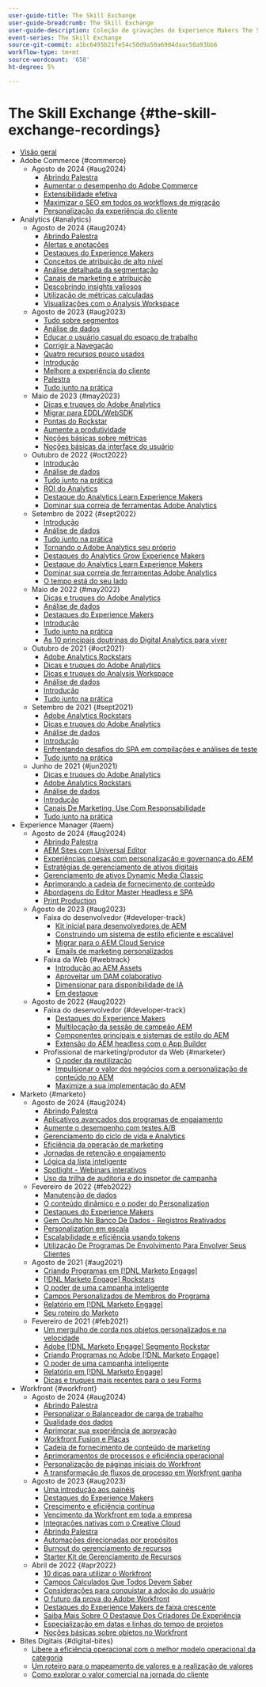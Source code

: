 ```yaml
---
user-guide-title: The Skill Exchange
user-guide-breadcrumb: The Skill Exchange
user-guide-description: Coleção de gravações do Experience Makers The Skill Exchange
event-series: The Skill Exchange
source-git-commit: a1bc6495b21fe54c50d9a50a6904daac50a93bb6
workflow-type: tm+mt
source-wordcount: '658'
ht-degree: 5%

---
```



# The Skill Exchange {#the-skill-exchange-recordings}

+ [Visão geral](overview.md)
+ Adobe Commerce {#commerce}
   + Agosto de 2024 {#aug2024}
      + [Abrindo Palestra](commerce/aug2024/keynote.md)
      + [Aumentar o desempenho do Adobe Commerce](commerce/aug2024/commerce-performance.md)
      + [Extensibilidade efetiva](commerce/aug2024/extensibility.md)
      + [Maximizar o SEO em todos os workflows de migração](commerce/aug2024/seo-migration-workflows.md)
      + [Personalização da experiência do cliente](commerce/aug2024/personalization.md)
+ Analytics {#analytics}
   + Agosto de 2024 {#aug2024}
      + [Abrindo Palestra](analytics/aug2024/keynote.md)
      + [Alertas e anotações](analytics/aug2024/alerts-annotations.md)
      + [Destaques do Experience Makers](analytics/aug2024/spotlight-reporting-analysis.md)
      + [Conceitos de atribuição de alto nível](analytics/aug2024/attribution-concepts.md)
      + [Análise detalhada da segmentação](analytics/aug2024/segmentation.md)
      + [Canais de marketing e atribuição](analytics/aug2024/marketing-channels-attribution.md)
      + [Descobrindo insights valiosos](analytics/aug2024/uncover-valuable-insights.md)
      + [Utilização de métricas calculadas](analytics/aug2024/calculated-metrics.md)
      + [Visualizações com o Analysis Workspace](analytics/aug2024/spotlight-visualizations.md)
   + Agosto de 2023 {#aug2023}
      + [Tudo sobre segmentos](analytics/aug2023/spotlight-segments.md)
      + [Análise de dados](analytics/aug2023/analyze-the-data.md)
      + [Educar o usuário casual do espaço de trabalho](analytics/aug2023/spotlight-workspace-user.md)
      + [Corrigir a Navegação](analytics/aug2023/fix-navigation.md)
      + [Quatro recursos pouco usados](analytics/aug2023/data-analysis.md)
      + [Introdução](analytics/aug2023/getting-started.md)
      + [Melhore a experiência do cliente](analytics/aug2023/anti-conversion.md)
      + [Palestra](analytics/aug2023/keynote.md)
      + [Tudo junto na prática](analytics/aug2023/putting-together.md)
   + Maio de 2023 {#may2023}
      + [Dicas e truques do Adobe Analytics](analytics/may2023/tips-and-tricks.md)
      + [Migrar para EDDL/WebSDK](analytics/may2023/migrate.md)
      + [Pontas do Rockstar](analytics/may2023/rockstar-tips.md)
      + [Aumente a produtividade](analytics/may2023/productivity.md)
      + [Noções básicas sobre métricas](analytics/may2023/metrics.md)
      + [Noções básicas da interface do usuário](analytics/may2023/user-interface.md)
   + Outubro de 2022 {#oct2022}
      + [Introdução](analytics/oct2022/getting-started.md)
      + [Análise de dados](analytics/oct2022/analyzing-the-data.md)
      + [Tudo junto na prática](analytics/oct2022/putting-it-all-together.md)
      + [ROI do Analytics](analytics/oct2022/analytics-roi.md)
      + [Destaque do Analytics Learn Experience Makers](analytics/oct2022/spotlight.md)
      + [Dominar sua correia de ferramentas Adobe Analytics](analytics/oct2022/toolbelt.md)
   + Setembro de 2022 {#sept2022}
      + [Introdução](analytics/sept2022/getting-started.md)
      + [Análise de dados](analytics/sept2022/analyzing-the-data.md)
      + [Tudo junto na prática](analytics/sept2022/putting-it-all-together.md)
      + [Tornando o Adobe Analytics seu próprio](analytics/sept2022/making-analytics-your-own.md)
      + [Destaques do Analytics Grow Experience Makers](analytics/sept2022/grow-spotlight.md)
      + [Destaque do Analytics Learn Experience Makers](analytics/sept2022/learn-spotlight.md)
      + [Dominar sua correia de ferramentas Adobe Analytics](analytics/sept2022/toolbelt.md)
      + [O tempo está do seu lado](analytics/sept2022/time-is-on-your-side.md)
   + Maio de 2022 {#may2022}
      + [Dicas e truques do Adobe Analytics](analytics/may2022/tips-and-tricks.md)
      + [Análise de dados](analytics/may2022/analyze-data.md)
      + [Destaques do Experience Makers](analytics/may2022/experience-makers-spotlight.md)
      + [Introdução](analytics/may2022/getting-started.md)
      + [Tudo junto na prática](analytics/may2022/putting-all-together.md)
      + [As 10 principais doutrinas do Digital Analytics para viver](analytics/may2022/top-ten.md)
   + Outubro de 2021 {#oct2021}
      + [Adobe Analytics Rockstars](analytics/oct2021/analytics-rockstars.md)
      + [Dicas e truques do Adobe Analytics](analytics/oct2021/tips-and-tricks.md)
      + [Dicas e truques do Analysis Workspace](analytics/oct2021/analysis-workspace-tips-and-tricks.md)
      + [Análise de dados](analytics/oct2021/analyze-data.md)
      + [Introdução](analytics/oct2021/getting-started.md)
      + [Tudo junto na prática](analytics/oct2021/putting-all-together.md)
   + Setembro de 2021 {#sept2021}
      + [Adobe Analytics Rockstars](analytics/sept2021/analytics-rockstars.md)
      + [Dicas e truques do Adobe Analytics](analytics/sept2021/tips-and-tricks.md)
      + [Análise de dados](analytics/sept2021/analyze-data.md)
      + [Introdução](analytics/sept2021/getting-started.md)
      + [Enfrentando desafios do SPA em compilações e análises de teste](analytics/sept2021/navigate-spa.md)
      + [Tudo junto na prática](analytics/sept2021/putting-all-together.md)
   + Junho de 2021 {#jun2021}
      + [Dicas e truques do Adobe Analytics](analytics/jun2021/tips-and-tricks.md)
      + [Adobe Analytics Rockstars](analytics/jun2021/analytics-rockstars.md)
      + [Análise de dados](analytics/jun2021/analyze-data.md)
      + [Introdução](analytics/jun2021/getting-started.md)
      + [Canais De Marketing, Use Com Responsabilidade](analytics/jun2021/marketing-channels.md)
      + [Tudo junto na prática](analytics/jun2021/putting-all-together.md)
+ Experience Manager {#aem}
   + Agosto de 2024 {#aug2024}
      + [Abrindo Palestra](aem/aug2024/keynote.md)
      + [AEM Sites com Universal Editor](aem/aug2024/universal-editor.md)
      + [Experiências coesas com personalização e governança do AEM](aem/aug2024/customize-elements.md)
      + [Estratégias de gerenciamento de ativos digitais](aem/aug2024/spotlight-dam-strategies.md)
      + [Gerenciamento de ativos Dynamic Media Classic](aem/aug2024/dmc-asset-management.md)
      + [Aprimorando a cadeia de fornecimento de conteúdo](aem/aug2024/spotlight-content-supply-chain.md)
      + [Abordagens do Editor Master Headless e SPA](aem/aug2024/headless-spa-editor.md)
      + [Print Production](aem/aug2024/print-production.md)
   + Agosto de 2023 {#aug2023}
      + Faixa do desenvolvedor {#developer-track}
         + [Kit inicial para desenvolvedores de AEM](aem/aug2023/deploy-new-project.md)
         + [Construindo um sistema de estilo eficiente e escalável](aem/aug2023/scalable-style-system.md)
         + [Migrar para o AEM Cloud Service](aem/aug2023/migrate-to-aemcs.md)
         + [Emails de marketing personalizados](aem/aug2023/personalized-marketing-emails.md)
      + Faixa da Web {#webtrack}
         + [Introdução ao AEM Assets](aem/aug2023/getting-started-aem-assets.md)
         + [Aproveitar um DAM colaborativo](aem/aug2023/collaborative-dam.md)
         + [Dimensionar para disponibilidade de IA](aem/aug2023/metadata.md)
         + [Em destaque](aem/aug2023/spotlight.md)
   + Agosto de 2022 {#aug2022}
      + Faixa do desenvolvedor {#developer-track}
         + [Destaques do Experience Makers](aem/aug2022/spotlight.md)
         + [Multilocação da sessão de campeão AEM](aem/aug2022/multi-tenancy.md)
         + [Componentes principais e sistemas de estilo do AEM](aem/aug2022/core-components.md)
         + [Extensão do AEM headless com o App Builder](aem/aug2022/app-builder.md)
      + Profissional de marketing/produtor da Web {#marketer}
         + [O poder da reutilização](aem/aug2022/reusability.md)
         + [Impulsionar o valor dos negócios com a personalização de conteúdo no AEM](aem/aug2022/personalization.md)
         + [Maximize a sua implementação do AEM](aem/aug2022/implementation.md)
+ Marketo {#marketo}
   + Agosto de 2024 {#aug2024}
      + [Abrindo Palestra](marketo/aug2024/keynote.md)
      + [Aplicativos avançados dos programas de engajamento](marketo/aug2024/advanced-applications-engagment-programs.md)
      + [Aumente o desempenho com testes A/B](marketo/aug2024/a-b-testing.md)
      + [Gerenciamento do ciclo de vida e Analytics](marketo/aug2024/lifecycle-management-analytics.md)
      + [Eficiência da operação de marketing](marketo/aug2024/spotlight-marketing-ops-efficiency.md)
      + [Jornadas de retenção e engajamento](marketo/aug2024/retention-engagement-journey.md)
      + [Lógica da lista inteligente](marketo/aug2024/smart-list-logic.md)
      + [Spotlight - Webinars interativos](marketo/aug2024/spotlight-interactive-webinars.md)
      + [Uso da trilha de auditoria e do inspetor de campanha](marketo/aug2024/audit-trail-campaign-inspector.md)
   + Fevereiro de 2022 {#feb2022}
      + [Manutenção de dados](marketo/feb2022/data-maintenance.md)
      + [O conteúdo dinâmico e o poder do Personalization](marketo/feb2022/dynamic-content.md)
      + [Destaques do Experience Makers](marketo/feb2022/experience-makers-spotlight.md)
      + [Gem Oculto No Banco De Dados - Registros Reativados](marketo/feb2022/hidden-gems.md)
      + [Personalization em escala](marketo/feb2022/personalization-at-scale.md)
      + [Escalabilidade e eficiência usando tokens](marketo/feb2022/using-tokens.md)
      + [Utilização De Programas De Envolvimento Para Envolver Seus Clientes](marketo/feb2022/utilize-engagement-programs.md)
   + Agosto de 2021 {#aug2021}
      + [Criando Programas em  [!DNL Marketo Engage]](marketo/aug2021/create-programs.md)
      + [[!DNL Marketo Engage] Rockstars](marketo/aug2021/engage-rockstars.md)
      + [O poder de uma campanha inteligente](marketo/aug2021/smart-campaign.md)
      + [Campos Personalizados de Membros do Programa](marketo/aug2021/program-member-custom-fields.md)
      + [Relatório em  [!DNL Marketo Engage]](marketo/aug2021/reporting.md)
      + [Seu roteiro do Marketo](marketo/aug2021/marketo-roadmap.md)
   + Fevereiro de 2021 {#feb2021}
      + [Um mergulho de corda nos objetos personalizados e na velocidade](marketo/feb2021/custom-objects.md)
      + [Adobe [!DNL Marketo Engage] Segmento Rockstar](marketo/feb2021/rockstar.md)
      + [Criando Programas no Adobe [!DNL Marketo Engage]](marketo/feb2021/create-programs.md)
      + [O poder de uma campanha inteligente](marketo/feb2021/power-of-smart-campaign.md)
      + [Relatório em  [!DNL Marketo Engage]](marketo/feb2021/reporting-within-marketo.md)
      + [Dicas e truques mais recentes para o seu Forms](marketo/feb2021/forms-tips-and-tricks.md)
+ Workfront {#workfront}
   + Agosto de 2024 {#aug2024}
      + [Abrindo Palestra](workfront/aug2024/keynote.md)
      + [Personalizar o Balanceador de carga de trabalho](workfront/aug2024/workload-balancer.md)
      + [Qualidade dos dados](workfront/aug2024/data-quality.md)
      + [Aprimorar sua experiência de aprovação](workfront/aug2024/approval-experience.md)
      + [Workfront Fusion e Placas](workfront/aug2024/fusion-boards.md)
      + [Cadeia de fornecimento de conteúdo de marketing](workfront/aug2024/content-supply-chain.md)
      + [Aprimoramentos de processos e eficiência operacional](workfront/aug2024/spotlight-process-operations.md)
      + [Personalização de páginas iniciais do Workfront](workfront/aug2024/tailoring-homepages.md)
      + [A transformação de fluxos de processo em Workfront ganha](workfront/aug2024/spotlight-process-flows.md)
   + Agosto de 2023 {#aug2023}
      + [Uma introdução aos painéis](workfront/aug2023/introduction-to-boards.md)
      + [Destaques do Experience Makers](workfront/aug2023/spotlight.md)
      + [Crescimento e eficiência contínua](workfront/aug2023/growth-continued-efficiencies.md)
      + [Vencimento da Workfront em toda a empresa](workfront/aug2023/workfront-across-enterprise.md)
      + [Integrações nativas com o Creative Cloud](workfront/aug2023/native-integtrations.md)
      + [Abrindo Palestra](workfront/aug2023/opening-keynote.md)
      + [Automações direcionadas por propósitos](workfront/aug2023/automations.md)
      + [Burnout do gerenciamento de recursos](workfront/aug2023/resource-management-burnout.md)
      + [Starter Kit de Gerenciamento de Recursos](workfront/aug2023/resource-management-starter-kit.md)
   + Abril de 2022 {#apr2022}
      + [10 dicas para utilizar o Workfront](workfront/apr2022/ten-tips.md)
      + [Campos Calculados Que Todos Devem Saber](workfront/apr2022/calculated-fields.md)
      + [Considerações para conquistar a adoção do usuário](workfront/apr2022/user-adoption.md)
      + [O futuro da prova do Adobe Workfront](workfront/apr2022/workfront-proof.md)
      + [Destaques do Experience Makers de faixa crescente](workfront/apr2022/grow-track-spotlight.md)
      + [Saiba Mais Sobre O Destaque Dos Criadores De Experiência](workfront/apr2022/learn-track-spotlight.md)
      + [Especialização em datas e linhas do tempo de projetos](workfront/apr2022/projects-dates-timelines.md)
      + [Noções básicas sobre objetos no Workfront](workfront/apr2022/understanding-objects.md)
+ Bites Digitais {#digital-bites}
   + [Libere a eficiência operacional com o melhor modelo operacional da categoria](digital-bites/operational-model.md)
   + [Um roteiro para o mapeamento de valores e a realização de valores](digital-bites/roadmap.md)
   + [Como explorar o valor comercial na jornada do cliente](digital-bites/business-value.md)
